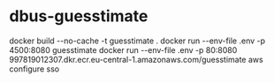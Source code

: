 # dbus-guesstimate

docker build --no-cache -t guesstimate . 
docker run --env-file .env -p 4500:8080 guesstimate
docker run --env-file .env -p 80:8080 997819012307.dkr.ecr.eu-central-1.amazonaws.com/guesstimate
aws configure sso

